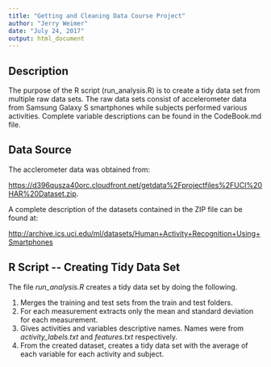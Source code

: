 ```yaml
---
title: "Getting and Cleaning Data Course Project"
author: "Jerry Weimer"
date: "July 24, 2017"
output: html_document
---
```


## Description

The purpose of the R script (run_analysis.R) is to create a tidy data set from multiple raw data sets. The raw data sets consist of accelerometer data from Samsung Galaxy S smartphones while subjects performed various activities. Complete variable descriptions can be found in the CodeBook.md file. 

## Data Source

The acclerometer data was obtained from:  

<https://d396qusza40orc.cloudfront.net/getdata%2Fprojectfiles%2FUCI%20HAR%20Dataset.zip>. 


A complete description of the datasets contained in the ZIP file can be found at: 

<http://archive.ics.uci.edu/ml/datasets/Human+Activity+Recognition+Using+Smartphones>


## R Script -- Creating Tidy Data Set

The file *run_analysis.R* creates a tidy data set by doing the following.

1. Merges the training and test sets from the train and test folders.
2. For each measurement extracts only the mean and standard deviation for each measurement.
3. Gives activities and variables descriptive names. Names were from *activity_labels.txt* and *features.txt* respectively.
4. From the created dataset, creates a tidy data set with the average of each variable for each activity and subject.


